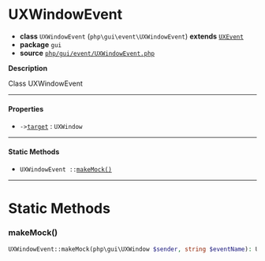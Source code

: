 # UXWindowEvent

- **class** `UXWindowEvent` (`php\gui\event\UXWindowEvent`) **extends** [`UXEvent`](https://github.com/jphp-compiler/jphp/blob/master/jphp-gui-ext/api-docs/classes/php/gui/event/UXEvent.md)
- **package** `gui`
- **source** [`php/gui/event/UXWindowEvent.php`](./src/main/resources/JPHP-INF/sdk/php/gui/event/UXWindowEvent.php)

**Description**

Class UXWindowEvent

---

#### Properties

- `->`[`target`](#prop-target) : `UXWindow`

---

#### Static Methods

- `UXWindowEvent ::`[`makeMock()`](#method-makemock)

---
# Static Methods

<a name="method-makemock"></a>

### makeMock()
```php
UXWindowEvent::makeMock(php\gui\UXWindow $sender, string $eventName): UXWindowEvent
```
